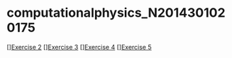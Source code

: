 # computationalphysics_N2014301020175
  [][Exercise 2](https://www.zybuluo.com/dewey777/note/500017)
  [][Exercise 3](https://www.zybuluo.com/dewey777/note/513275)
  [][Exercise 4](https://www.zybuluo.com/dewey777/note/525122)
  [][Exercise 5](https://www.zybuluo.com/dewey777/note/534034)
 

